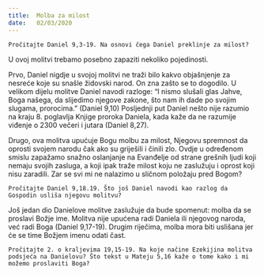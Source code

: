 ```yaml
---
title:  Molba za milost
date:   02/03/2020
---
```


`Pročitajte Daniel 9,3-19. Na osnovi čega Daniel preklinje za milost?`

U ovoj molitvi trebamo posebno zapaziti nekoliko pojedinosti.

Prvo, Daniel nigdje u svojoj molitvi ne traži bilo kakvo objašnjenje za nesreće koje su snašle židovski narod. On zna zašto se to dogodilo. U velikom dijelu molitve Daniel navodi razloge: “I nismo slušali glas Jahve, Boga našega, da slijedimo njegove zakone, što nam ih dade po svojim slugama, prorocima.” (Daniel 9,10) Posljednji put Daniel nešto nije razumio na kraju 8. poglavlja Knjige proroka Daniela, kada kaže da ne razumije viđenje o 2300 večeri i jutara (Daniel 8,27).

Drugo, ova molitva upućuje Bogu molbu za milost, Njegovu spremnost da oprosti svojem narodu čak ako su griješili i činili zlo. Ovdje u određenom smislu zapažamo snažno oslanjanje na Evanđelje od strane grešnih ljudi koji nemaju svojih zasluga, a koji ipak traže milost koju ne zaslužuju i oprost koji nisu zaradili. Zar se svi mi ne nalazimo u sličnom položaju pred Bogom?

`Pročitajte Daniel 9,18.19. Što još Daniel navodi kao razlog da Gospodin usliša njegovu molitvu?`

Još jedan dio Danielove molitve zaslužuje da bude spomenut: molba da se proslavi Božje ime. Molitva nije upućena radi Daniela ili njegovog naroda, već radi Boga (Daniel 9,17-19). Drugim riječima, molba mora biti uslišana jer će se time Božjem imenu odati čast.

`Pročitajte 2. o kraljevima 19,15-19. Na koje načine Ezekijina molitva podsjeća na Danielovu? Što tekst u Mateju 5,16 kaže o tome kako i mi možemo proslaviti Boga?`
